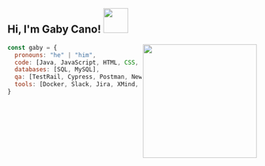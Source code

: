 
<h2> Hi, I'm Gaby Cano! <img src="https://media.giphy.com/media/mGcNjsfWAjY5AEZNw6/giphy.gif" width="50"></h2>
<img align='right' src="[https://media.giphy.com/media/ieyl9zmCjO4b4t6qoY/giphy.gif](https://giphy.com/embed/f0BaErqmljUd2)" width="230">

```javascript
const gaby = {
  pronouns: "he" | "him",
  code: [Java, JavaScript, HTML, CSS, XML],
  databases: [SQL, MySQL],
  qa: [TestRail, Cypress, Postman, Newman, POM, Gherkin],
  tools: [Docker, Slack, Jira, XMind, Kanban, Microsoft Project],
}
```
<!--
## Hi there 👋
**jg-cf0/jg-cf0** is a ✨ _special_ ✨ repository because its `README.md` (this file) appears on your GitHub profile.

Here are some ideas to get you started:

- 🔭 I’m currently working on ...
- 🌱 I’m currently learning ...
- 👯 I’m looking to collaborate on ...
- 🤔 I’m looking for help with ...
- 💬 Ask me about ...
- 📫 How to reach me: ...
- 😄 Pronouns: ...
- ⚡ Fun fact: ...
-->
